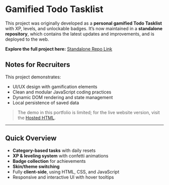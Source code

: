 # Gamified Todo Tasklist

This project was originally developed as a **personal gamified Todo Tasklist** with XP, levels, and unlockable badges. It’s now maintained in a **standalone repository**, which contains the latest updates and improvements, and is deployed to the web.

**Explore the full project here:** [Standalone Repo Link](https://github.com/Nikhil-Singla/todo-tasklist/)

## Notes for Recruiters

This project demonstrates:

- UI/UX design with gamification elements  
- Clean and modular JavaScript coding practices  
- Dynamic DOM rendering and state management  
- Local persistence of saved data
  
> The demo in this portfolio is limited; for the live website version, visit the [Hosted HTML](https://todo-tasklist-one.vercel.app/).

---

## Quick Overview

- **Category-based tasks** with daily resets  
- **XP & leveling system** with confetti animations  
- **Badge collection** for achievements  
- **Skin/theme switching**  
- Fully **client-side**, using HTML, CSS, and JavaScript  
- Responsive and interactive UI with hover tooltips

